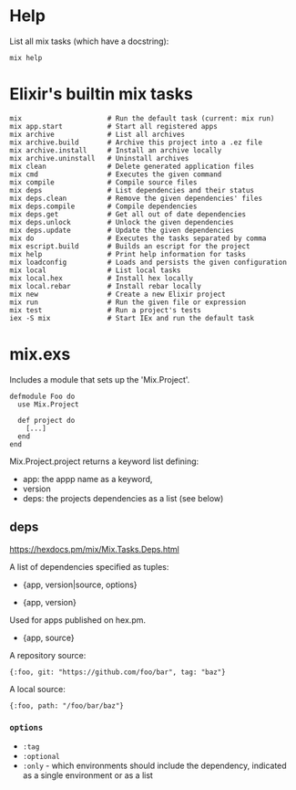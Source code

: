 # Help

List all mix tasks (which have a docstring):

```
mix help
```

# Elixir's builtin mix tasks
```
mix                     # Run the default task (current: mix run)
mix app.start           # Start all registered apps
mix archive             # List all archives
mix archive.build       # Archive this project into a .ez file
mix archive.install     # Install an archive locally
mix archive.uninstall   # Uninstall archives
mix clean               # Delete generated application files
mix cmd                 # Executes the given command
mix compile             # Compile source files
mix deps                # List dependencies and their status
mix deps.clean          # Remove the given dependencies' files
mix deps.compile        # Compile dependencies
mix deps.get            # Get all out of date dependencies
mix deps.unlock         # Unlock the given dependencies
mix deps.update         # Update the given dependencies
mix do                  # Executes the tasks separated by comma
mix escript.build       # Builds an escript for the project
mix help                # Print help information for tasks
mix loadconfig          # Loads and persists the given configuration
mix local               # List local tasks
mix local.hex           # Install hex locally
mix local.rebar         # Install rebar locally
mix new                 # Create a new Elixir project
mix run                 # Run the given file or expression
mix test                # Run a project's tests
iex -S mix              # Start IEx and run the default task
```

# mix.exs

Includes a module that sets up the 'Mix.Project'.

```
defmodule Foo do
  use Mix.Project

  def project do
    [...]
  end
end
```

Mix.Project.project returns a keyword list defining:

* app: the appp name as a keyword,
* version
* deps: the projects dependencies as a list (see below)

## deps

https://hexdocs.pm/mix/Mix.Tasks.Deps.html

A list of dependencies specified as tuples:

* {app, version|source, options}

* {app, version}

Used for apps published on hex.pm.

* {app, source}

A repository source:

```
{:foo, git: "https://github.com/foo/bar", tag: "baz"}
```

A local source:

```
{:foo, path: "/foo/bar/baz"}
```

### `options`

* `:tag`
* `:optional`
* `:only` - which environments should include the dependency, indicated as a
  single environment or as a list

